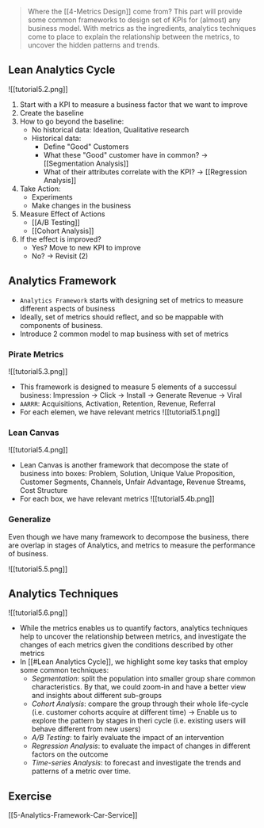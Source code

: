 > Where the [[4-Metrics Design]] come from? This part will provide some common frameworks to design set of KPIs for (almost) any business model. With metrics as the ingredients, analytics techniques come to place to explain the relationship between the metrics, to uncover the hidden patterns and trends.

## Lean Analytics Cycle
![[tutorial5.2.png]]
1. Start with a KPI to measure a business factor that we want to improve
2. Create the baseline 
3. How to go beyond the baseline:
	- No historical data: Ideation, Qualitative research
	- Historical data:
		- Define "Good" Customers
		- What these "Good" customer have in common? -> [[Segmentation Analysis]]
		- What of their attributes correlate with the KPI? -> [[Regression Analysis]]
4. Take Action:
	- Experiments
	- Make changes in the business
5. Measure Effect of Actions
	- [[A/B Testing]]
	- [[Cohort Analysis]]
6. If the effect is improved?
	- Yes? Move to new KPI to improve
	- No? -> Revisit (2)

## Analytics Framework
- `Analytics Framework` starts with designing set of metrics to measure different aspects of business
- Ideally, set of metrics should reflect, and so be mappable with components of business. 
- Introduce 2 common model to map business with set of metrics

### Pirate Metrics
![[tutorial5.3.png]]
- This framework is designed to measure 5 elements of a successul business: Impression -> Click -> Install -> Generate Revenue -> Viral
- `AARRR`: Acquisitions, Activation, Retention, Revenue, Referral
- For each elemen, we have relevant metrics
![[tutorial5.1.png]]

### Lean Canvas
![[tutorial5.4.png]]
- Lean Canvas is another framework that decompose the state of business into boxes: Problem, Solution, Unique Value Proposition, Customer Segments, Channels, Unfair Advantage, Revenue Streams, Cost Structure
- For each box, we have relevant metrics
![[tutorial5.4b.png]]

### Generalize
Even though we have many framework to decompose the business, there are overlap in stages of Analytics, and metrics to measure the performance of business.

![[tutorial5.5.png]]

## Analytics Techniques
![[tutorial5.6.png]]

- While the metrics enables us to quantify factors, analytics techniques help to uncover the relationship between metrics, and investigate the changes of each metrics given the conditions described by other metrics
- In [[#Lean Analytics Cycle]], we highlight some key tasks that employ some common techniques:
	- *Segmentation*: split the population into smaller group share common characteristics. By that, we could zoom-in and have a better view and insights about different sub-groups
	- *Cohort Analysis*: compare the group through their whole life-cycle (i.e. customer cohorts acquire at different time) -> Enable us to explore the pattern by stages in theri cycle (i.e. existing users will behave different from new users) 
	- *A/B Testing*: to fairly evaluate the impact of an intervention
	- *Regression Analysis*: to evaluate the impact of changes in different factors on the outcome
	- *Time-series Analysis*: to forecast and investigate the trends and patterns of a metric over time.

## Exercise
[[5-Analytics-Framework-Car-Service]]
